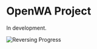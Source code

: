 # OpenWA Project

In development.

![Reversing Progress](https://img.shields.io/badge/Reversing%20Progress-146%25-blue.svg)
